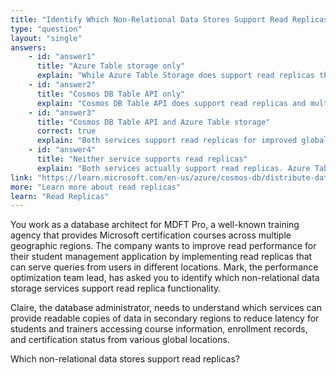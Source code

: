 ```yaml
---
title: "Identify Which Non-Relational Data Stores Support Read Replicas"
type: "question"
layout: "single"
answers:
    - id: "answer1"
      title: "Azure Table storage only"
      explain: "While Azure Table Storage does support read replicas through Read-access geo-redundant storage (RA-GRS), it's not the only service that provides this capability. Cosmos DB Table API also supports read replicas in multiple regions."
    - id: "answer2"
      title: "Cosmos DB Table API only"
      explain: "Cosmos DB Table API does support read replicas and multi-region reads, but it's not the only service with this capability. Azure Table Storage also provides read replicas through geo-redundant storage options."
    - id: "answer3"
      title: "Cosmos DB Table API and Azure Table storage"
      correct: true
      explain: "Both services support read replicas for improved global performance. Azure Table Storage provides read replicas through Read-access geo-redundant storage (RA-GRS), while Azure Cosmos DB Table API offers comprehensive global read replica capabilities with automatic failover and consistency options across multiple regions."
    - id: "answer4"
      title: "Neither service supports read replicas"
      explain: "Both services actually support read replicas. Azure Table Storage provides this through RA-GRS (Read-access geo-redundant storage), and Cosmos DB Table API supports multi-region read replicas as a core feature."
link: "https://learn.microsoft.com/en-us/azure/cosmos-db/distribute-data-globally"
more: "Learn more about read replicas"
learn: "Read Replicas"
---
```


You work as a database architect for MDFT Pro, a well-known training agency that provides Microsoft certification courses across multiple geographic regions. The company wants to improve read performance for their student management application by implementing read replicas that can serve queries from users in different locations. Mark, the performance optimization team lead, has asked you to identify which non-relational data storage services support read replica functionality.

Claire, the database administrator, needs to understand which services can provide readable copies of data in secondary regions to reduce latency for students and trainers accessing course information, enrollment records, and certification status from various global locations.

Which non-relational data stores support read replicas?
